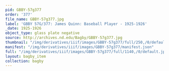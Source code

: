 ```yaml
---
pid: GBBY-57g377
order: '377'
file_name: GBBY-57g377.jpg
label: 'GBBY 57G/377: James Quinn: Baseball Player - 1925-1926'
_date: 1925-1926
object_type: glass plate negative
source: http://archives.nd.edu/Bagby/GBBY-57g377.jpg
thumbnail: "/img/derivatives/iiif/images/GBBY-57g377/full/250,/0/default.jpg"
manifest: "/img/derivatives/iiif/images/GBBY-57g377/manifest.json"
full: "/img/derivatives/iiif/images/GBBY-57g377/full/1140,/0/default.jpg"
layout: bagby_item
collection: bagby
---
```

